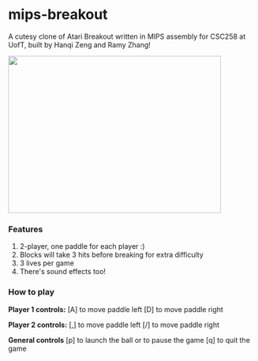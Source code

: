 # mips-breakout
A cutesy clone of Atari Breakout written in MIPS assembly for CSC258 at UofT, built by Hanqi Zeng and Ramy Zhang!

<img src="[https://your-image-url.type](https://user-images.githubusercontent.com/34625981/230788322-0646b0b1-9047-47f7-b6a9-75085eef7e98.gif)" width="431" height="318">

### Features
1. 2-player, one paddle for each player :)
2. Blocks will take 3 hits before breaking for extra difficulty
3. 3 lives per game
4. There's sound effects too!

### How to play
**Player 1 controls:**
[A] to move paddle left
[D] to move paddle right

**Player 2 controls:**
[,] to move paddle left
[/] to move paddle right

**General controls**
[p] to launch the ball or to pause the game
[q] to quit the game
